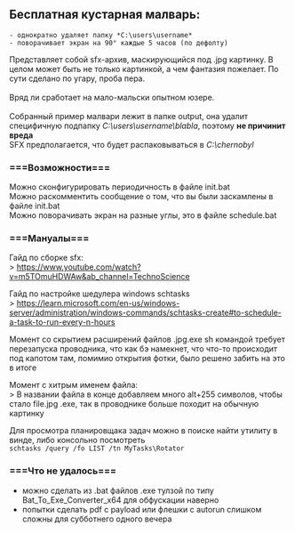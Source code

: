 ## Бесплатная кустарная малварь:<br>
	- однократно удаляет папку *C:\users\username*
	- поворачивает экран на 90° каждые 5 часов (по дефолту)

Представляет собой sfx-архив, маскирующийся под .jpg картинку. В целом может быть не только картинкой, а чем фантазия пожелает. По сути сделано по угару, проба пера.<br><br>
Вряд ли сработает на мало-мальски опытном юзере.<br><br>
Собранный пример малвари лежит в папке output, она удалит специфичную подпапку *C:\users\username\blabla*, поэтому **не причинит вреда** <br>
SFX предполагается, что будет распаковываться в *C:\chernobyl*

### ===Возможности===<br>
Можно сконфигурировать периодичность в файле init.bat<br>
Можно раскомментить сообщение о том, что вы были заскамлены в файле init.bat<br>
Можно поворачивать экран на разные углы, это в файле schedule.bat<br>

### ===Мануалы===<br>
Гайд по сборке sfx:<br>
	> https://www.youtube.com/watch?v=m5TOmuHDWAw&ab_channel=TechnoScience<br>

Гайд по настройке шедулера windows schtasks<br>
	> https://learn.microsoft.com/en-us/windows-server/administration/windows-commands/schtasks-create#to-schedule-a-task-to-run-every-n-hours<br>

Момент со скрытием расширений файлов .jpg.exe sh командой требует перезапуска проводника, что как бэ намекнет, что что-то происходит под капотом там, помимио открытия фотки, было решено забить на это в итоге<br>

Момент с хитрым именем файла:<br>
	> В названии файла в конце добавляем много alt+255 символов, чтобы стало file.jpg         .exe, так в проводнике больше походит на обычную картинку<br>

Для просмотра планировщака задач можно в поиске найти утилиту в винде, либо консольно посмотреть<br>
	```schtasks /query /fo LIST /tn MyTasks\Rotator```

### ===Что не удалось===<br>
- можно сделать из .bat файлов .exe тулзой по типу Bat_To_Exe_Converter_x64 для обфускации наверно<br>
- попытки сделать pdf с payload или флешки с autorun слишком сложны для субботнего одного вечера<br>


